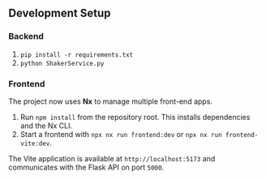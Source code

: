 ## Development Setup

### Backend
1. `pip install -r requirements.txt`
2. `python ShakerService.py`

### Frontend
The project now uses **Nx** to manage multiple front-end apps.

1. Run `npm install` from the repository root. This installs dependencies and the Nx CLI.
2. Start a frontend with `npx nx run frontend:dev` or `npx nx run frontend-vite:dev`.

The Vite application is available at `http://localhost:5173` and communicates with the Flask API on port `5000`.
